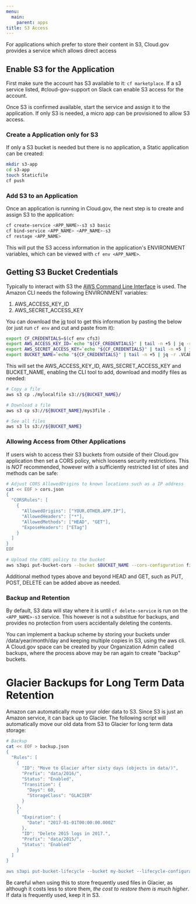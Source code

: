 ```yaml
---
menu:
  main:
    parent: apps
title: S3 Access
---
```


For applications which prefer to store their content in S3, Cloud.gov provides a service which allows direct access

## Enable S3 for the Application

First make sure the account has S3 available to it: `cf marketplace`.  If a s3 service listed, #cloud-gov-support on Slack can enable S3 access for the account.

Once S3 is confirmed available, start the service and assign it to the application.  If only S3 is needed, a micro app can be provisioned to allow S3 access.

### Create a Application only for S3

If only a S3 bucket is needed but there is no application, a Static application can be created:

```bash
mkdir s3-app
cd s3-app
touch Staticfile
cf push
```

### Add S3 to an Application
Once an application is running in Cloud.gov, the next step is to create and assign S3 to the application:

```bash
cf create-service <APP_NAME>-s3 s3 basic
cf bind-service <APP_NAME> <APP_NAME>-s3
cf restage <APP_NAME>
```

This will put the S3 access information in the application's ENVIRONMENT variables, which can be viewed with `cf env <APP_NAME>`.

## Getting S3 Bucket Credentials
Typically to interact with S3 the [AWS Command Line Interface](https://aws.amazon.com/cli/) is used.  The Amazon CLI needs the following ENVIRONMENT variables:
 1. AWS_ACCESS_KEY_ID 
 2. AWS_SECRET_ACCESS_KEY 
 
You can download the [jq](https://stedolan.github.io/jq/) tool to get this information by pasting the below (or just run `cf env` and cut and paste from it):

```bash
export CF_CREDENTIALS=$(cf env cfs3) 
export AWS_ACCESS_KEY_ID=`echo "${CF_CREDENTIALS}" | tail -n +5 | jq -r .VCAP_SERVICES.s3[].credentials.access_key_id 2>/dev/null`
export AWS_SECRET_ACCESS_KEY=`echo "${CF_CREDENTIALS}" | tail -n +5 | jq -r .VCAP_SERVICES.s3[].credentials.secret_access_key 2>/dev/null`
export BUCKET_NAME=`echo "${CF_CREDENTIALS}" | tail -n +5 | jq -r .VCAP_SERVICES.s3[].credentials.bucket 2>/dev/null`
```

This will set the AWS_ACCESS_KEY_ID, AWS_SECRET_ACCESS_KEY and BUCKET_NAME, enabling the CLI tool to add, download and modify files as needed:

```bash
# Copy a file
aws s3 cp ./mylocalfile s3://${BUCKET_NAME}/

# Download a file
aws s3 cp s3://${BUCKET_NAME}/mys3file .

# See all files
aws s3 ls s3://${BUCKET_NAME}
```

### Allowing Access from Other Applications
If users wish to access their S3 buckets from outside of their Cloud.gov application then set a CORS policy, which loosens security restrictions.  This is *NOT* recommended, however with a sufficiently restricted list of sites and methods can be safe:

```bash
# Adjust CORS AllowedOrigins to known locations such as a IP address
cat << EOF > cors.json
{
  "CORSRules": [
    {
      "AllowedOrigins": ["YOUR.OTHER.APP.IP"],
      "AllowedHeaders": ["*"],
      "AllowedMethods": ["HEAD", "GET"],
      "ExposeHeaders": ["ETag"]
    }
  ]
}
EOF

# Upload the CORS policy to the bucket
aws s3api put-bucket-cors --bucket $BUCKET_NAME --cors-configuration file://cors.json
```

Additional method types above and beyond HEAD and GET, such as PUT, POST, DELETE can be added above as needed.

### Backup and Retention
By default, S3 data will stay where it is until `cf delete-service` is run on the `<APP_NAME>-s3` service.  This however is not a substitue for backups, and provides no protection from users accidentally deleting the contents.  

You can implement a backup scheme by storing your buckets under /data/year/month/day and keeping multiple copies in S3, using the aws cli. A Cloud.gov space can be created by your Organization Admin called backups, where the process above may be ran again to create "backup" buckets. 

# Glacier Backups for Long Term Data Retention
Amazon can automatically move your older data to S3.  Since S3 is just an Amazon service, it can back up to Glacier.  The following script will automatically move our old data from S3 to Glacier for long term data storage:

```bash
# Backup 
cat << EOF > backup.json
{
  "Rules": [
    {
      "ID": "Move to Glacier after sixty days (objects in data/)",
      "Prefix": "data/2016/",
      "Status": "Enabled",
      "Transition": {
        "Days": 60,
        "StorageClass": "GLACIER"
      }
    },
    {
      "Expiration": {
        "Date": "2017-01-01T00:00:00.000Z"
      },
      "ID": "Delete 2015 logs in 2017.",
      "Prefix": "data/2015/",
      "Status": "Enabled"
    }
  ]
}

aws s3api put-bucket-lifecycle --bucket my-bucket --lifecycle-configuration file://backup.json

```

Be careful when using this to store frequently used files in Glacier, as although it costs less to store them, *the cost to restore them is much higher*.  If data is frequently used, keep it in S3.

